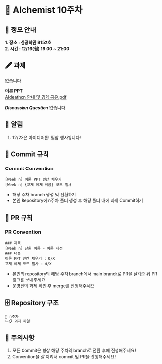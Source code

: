 # 💠 AIchemist 10주차 

## 🌻 정모 안내
**1. 장소 : 신공학관 B152호**   
**2. 시간 : 12/16(월) 19:00 ~ 21:00**

## 🖋 과제
없습니다

**이론 PPT**   
[AIdeathon 안내 및 경험 공유.pdf](https://github.com/user-attachments/files/18147949/AIdeathon.pdf)


***Discussion Question***
없습니다


## 🚨 알림   
1. 12/23은 아이디어톤! 필참 행사입니다!

## 🌱 Commit 규칙   
### Commit Convention
    [Week n] 이론 PPT 빈칸 채우기
    [Week n] {교재 예제 이름} 코드 필사 
+ 해당 주차 branch 생성 및 전환하기 
+ 본인 Repository에 n주차 폴더 생성 후 해당 폴더 내에 과제 Commit하기   
## 🌱 PR 규칙          
### PR Convention
    ### 제목
    [Week n] 단원 이름 - 이론 세션
    ### 내용
    이론 PPT 빈칸 채우기 : O/X
    교재 예제 코드 필사 : O/X
+ 본인의 repository의 해당 주차 branch에서 main branch로 PR을 날려준 뒤 PR 링크를 보내주세요
+ 운영진의 과제 확인 후 merge를 진행해주세요 

## 🗄 Repository 구조
```bash
📁 n주차
ㄴ📋 과제 파일
```

## 🚨 주의사항   
1. 모든 Commit은 항상 해당 주차의 branch로 전환 후에 진행해주세요!
2. Convention을 잘 지켜서 commit 및 PR을 진행해주세요!

